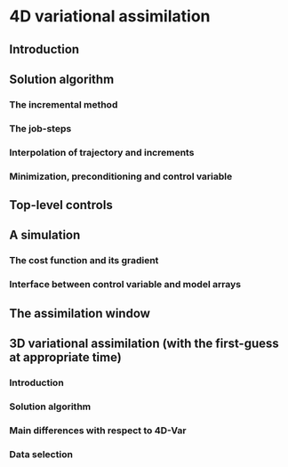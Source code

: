 # 4D variational assimilation

## Introduction

## Solution algorithm
### The incremental method
### The job-steps
### Interpolation of trajectory and increments
### Minimization, preconditioning and control variable

## Top-level controls

## A simulation
### The cost function and its gradient
### Interface between control variable and model arrays

## The assimilation window

## 3D variational assimilation (with the first-guess at appropriate time)
### Introduction
### Solution algorithm
### Main differences with respect to 4D-Var
### Data selection
